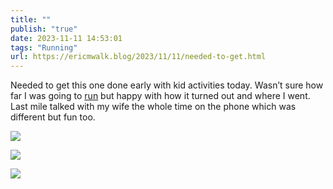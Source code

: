 ```yaml
---
title: ""
publish: "true"
date: 2023-11-11 14:53:01
tags: "Running"
url: https://ericmwalk.blog/2023/11/11/needed-to-get.html
---
```


Needed to get this one done early with kid activities today. Wasn’t sure how far I was going to [run](https://strava.com/activities/10199908577) but happy with how it turned out and where I went. Last mile talked with my wife the whole time on the phone which was different but fun too.

![](https://ericmwalk.blog/uploads/2023/ba10cb03-74ed-40fc-9d3e-a9558916f717.jpg)

![](https://ericmwalk.blog/uploads/2023/92081cda-e101-4d64-bd57-c6399c3e9178.jpg)

![](https://ericmwalk.blog/uploads/2023/eeede6b3-34d5-4b65-8fea-254ed96e1f1a.jpg)